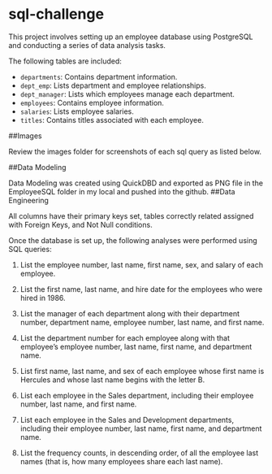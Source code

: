 # sql-challenge

This project involves setting up an employee database using PostgreSQL and conducting a series of data analysis tasks. 

The following tables are included:

- `departments`: Contains department information.
- `dept_emp`: Lists department and employee relationships.
- `dept_manager`: Lists which employees manage each department.
- `employees`: Contains employee information.
- `salaries`: Lists employee salaries.
- `titles`: Contains titles associated with each employee.

##Images

Review the images folder for screenshots of each sql query as listed below.

##Data Modeling

Data Modeling was created using QuickDBD and exported as PNG file in the EmployeeSQL folder in my local and pushed into the github.
##Data Engineering

All columns have their primary keys set, tables correctly related assigned with Foreign Keys, and Not Null conditions. 

Once the database is set up, the following analyses were performed using SQL queries:

1. List the employee number, last name, first name, sex, and salary of each employee.

2. List the first name, last name, and hire date for the employees who were hired in 1986.

3. List the manager of each department along with their department number, department name, employee number, last name, and first name.

4. List the department number for each employee along with that employee’s employee number, last name, first name, and department name.

5. List first name, last name, and sex of each employee whose first name is Hercules and whose last name begins with the letter B.

6. List each employee in the Sales department, including their employee number, last name, and first name.

7. List each employee in the Sales and Development departments, including their employee number, last name, first name, and department name.

8. List the frequency counts, in descending order, of all the employee last names (that is, how many employees share each last name).